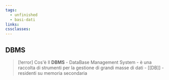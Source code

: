 ```yaml
---
tags:
  - unfinished
  - basi-dati
links: 
cssclasses:
---
```

## DBMS
>[!error] Cos'è
>Il **DBMS** - DataBase Management System - è una raccolta di strumenti per la gestione di grandi masse di dati - [[DB]] - residenti su memoria secondaria
 